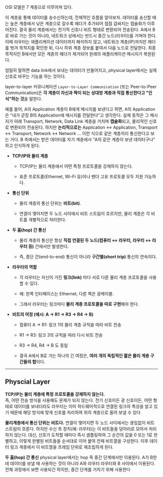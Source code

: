 OSI 모델은 7 계층으로 이루어져 있다. 

이 계층을 통해 데이터를 송수신하는데, 전체적인 흐름을 알아보자.
데이터를 송신할 때는 높은 계층에서 낮은 계층으로 갈수록 헤더가 추가되어 점점 감싸지는 캡슐화가 이루어진다. 결국 물리 계층에서는 전기적 신호나 비트 형태로 변환되어 전송된다. A에서 B로 바로 가는 것이 아니라, 네트워크 상에서는 반드시 중간 노드(라우터)를 거쳐야 한다. 이때 라우터는 애플리케이션 데이터까지 해석하지 않고, 네트워크 계층(IP)까지만 헤더를 벗겨 목적지를 확인한 뒤, 다시 하위 계층 정보를 붙여서 다음 노드로 전달한다. 최종 목적지인 B에서만 모든 계층의 헤더가 제거되어 원래의 애플리케이션 메시지가 복원된다.

엄밀히 말하면 data link에서 보내는 데이터가 만들어지고, physical layer에서는 실제 신호로 바꾸는 기능을 하는 것이다. 

layer-to-layer 커뮤니케이션
`Layer-to-Layer Communication` (또는 Peer-to-Peer Communication)은 **각 계층이 자신과 짝이 되는 상대방 계층과 직접 통신한다고 "인식"하는 것**을 말한다.

예를 들어, A의 Application 계층이 B에게 메시지를 보낸다고 하면, A의 Application은 “내가 곧장 B의 Application에 메시지를 전달한다”고 생각한다. 실제 동작은 그 메시지가 아래 Transport, Network, Data Link 계층을 거치며 **캡슐화**되고, 물리적인 신호로 변환되어 전송된다. 하지만 **논리적으로는** Application ↔ Application, Transport ↔ Transport, Network ↔ Network … 이런 식으로 같은 계층끼리 통신한다고 보는 거다. B 측에서는 받은 데이터를 자기 계층에서 “A의 같은 계층이 보낸 데이터구나” 하고 인식하게 된다.

- **TCP/IP와 물리 계층**
    
    - TCP/IP는 물리 계층에서 어떤 특정 프로토콜을 강제하지 않는다.
        
    - 표준 프로토콜(Ethernet, Wi-Fi 등)이나 벤더 고유 프로토콜 모두 지원 가능하다.
        
- **통신 단위**
    
    - 물리 계층의 통신 단위는 **비트(bit)**.
        
    - 연결이 맺어지면 두 노드 사이에서 비트 스트림이 흐르지만, 물리 계층은 각 비트를 개별적으로 처리한다.
        
- **두 홉(hop) 간 통신**
    
    - 물리 계층의 통신은 항상 **직접 연결된 두 노드(컴퓨터 ↔ 라우터, 라우터 ↔ 라우터 등)** 간에서만 발생한다.
        
    - 즉, 종단 간(end-to-end) 통신이 아니라 **구간별(short trip)** 통신의 연속이다.
        
- **라우터의 역할**
    
    - 각 라우터는 자신이 가진 **링크(link)** 마다 서로 다른 물리 계층 프로토콜을 사용할 수 있다.
        
    - 예: 한쪽 인터페이스는 Ethernet, 다른 쪽은 광케이블.
        
    - 그래서 라우터는 링크마다 **물리 계층 프로토콜을 따로 구현**해야 한다.
        
- **비트의 여정 (예시: A → R1 → R3 → R4 → B)**
    
    - 컴퓨터 A → R1: 링크 1의 물리 계층 규칙을 따라 비트 전송
        
    - R1 → R3: 링크 3의 규칙을 따라 다시 비트 전송
        
    - R3 → R4, R4 → B 도 동일
        
    - 결국 A에서 B로 가는 하나의 긴 여정은, **여러 개의 독립적인 짧은 물리 계층 구간들의 합**이다.
---
## Physcial Layer

**TCP/IP는 물리 계층에 특정 프로토콜을 강제하지 않는다.**  
즉, 어떤 전송 방식을 사용해도 문제가 되지 않는다. 전기 신호이든 광 신호이든, 어떤 형태로 데이터를 보내더라도 라우터는 이미 하드웨어적으로 연결된 링크의 특성을 알고 있기 때문에 해당 방식에 맞게 신호를 처리하여 위의 계층으로 올려 보낼 수 있다

**물리계층에서 통신 단위는 비트다.**
연결이 맺어지면 두 노드 사이에서는 끊임없이 비트 스트림이 흐른다. 하지만 수신 측 장치(예: 라우터)는 이 비트들을 덩어리로 모아서 처리하지 않는다. 대신, 신호가 도착할 때마다 즉시 샘플링하여 그 순간의 값을 0 또는 1로 판별하고, 이렇게 판별된 비트들을 순서대로 이어 붙여 전체 비트열을 구성한다. 이후 데이터 링크 계층에서 이 비트열을 프레임 단위로 재조립하게 된다.


**두 홉(hop) 간 통신**
physical layer에서는 hop 즉 중간 단계에서만 이용된다. A가 B한테 데이터를 보낼 때 사용하는 것이 아니라 A와 라우터 라우터와 B 사이에서 이용된다. 전체 과정에서 보면 사용되긴 하지만, 중간 단계를 거치기 위해 사용한다